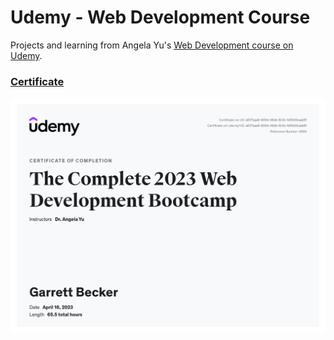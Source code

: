 # Udemy - Web Development Course

Projects and learning from Angela Yu's [Web Development course on Udemy](https://www.udemy.com/course/the-complete-web-development-bootcamp/).

### [Certificate]()

!["Certificate"](./Certificate.jpg)
